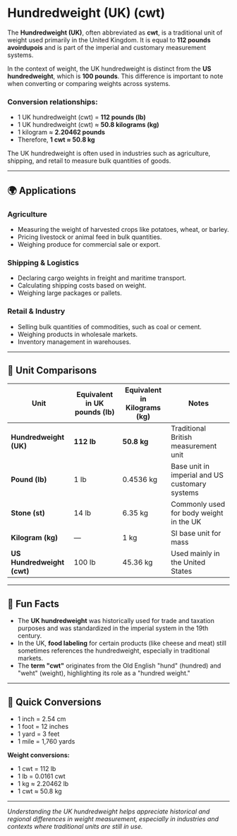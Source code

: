 # Hundredweight (UK) (cwt)

The **Hundredweight (UK)**, often abbreviated as **cwt**, is a traditional unit of weight used primarily in the United Kingdom. It is equal to **112 pounds avoirdupois** and is part of the imperial and customary measurement systems. 

In the context of weight, the UK hundredweight is distinct from the **US hundredweight**, which is **100 pounds**. This difference is important to note when converting or comparing weights across systems.

### Conversion relationships:
- 1 UK hundredweight (cwt) = **112 pounds (lb)**
- 1 UK hundredweight (cwt) ≈ **50.8 kilograms (kg)**
- 1 kilogram ≈ **2.20462 pounds**
- Therefore, **1 cwt ≈ 50.8 kg**

The UK hundredweight is often used in industries such as agriculture, shipping, and retail to measure bulk quantities of goods.

---

## 🌍 Applications

### Agriculture
- Measuring the weight of harvested crops like potatoes, wheat, or barley.
- Pricing livestock or animal feed in bulk quantities.
- Weighing produce for commercial sale or export.

### Shipping & Logistics
- Declaring cargo weights in freight and maritime transport.
- Calculating shipping costs based on weight.
- Weighing large packages or pallets.

### Retail & Industry
- Selling bulk quantities of commodities, such as coal or cement.
- Weighing products in wholesale markets.
- Inventory management in warehouses.

---

## 📏 Unit Comparisons

| Unit                         | Equivalent in UK pounds (lb) | Equivalent in Kilograms (kg) | Notes                                              |
|------------------------------|------------------------------|------------------------------|----------------------------------------------------|
| **Hundredweight (UK)**       | **112 lb**                   | **50.8 kg**                  | Traditional British measurement unit             |
| **Pound (lb)**               | 1 lb                         | 0.4536 kg                    | Base unit in imperial and US customary systems   |
| **Stone (st)**               | 14 lb                        | 6.35 kg                     | Commonly used for body weight in the UK         |
| **Kilogram (kg)**            | —                            | 1 kg                        | SI base unit for mass                           |
| **US Hundredweight (cwt)**   | 100 lb                       | 45.36 kg                    | Used mainly in the United States                |

---

## 🌟 Fun Facts
- The **UK hundredweight** was historically used for trade and taxation purposes and was standardized in the imperial system in the 19th century.
- In the UK, **food labeling** for certain products (like cheese and meat) still sometimes references the hundredweight, especially in traditional markets.
- The **term "cwt"** originates from the Old English "hund" (hundred) and "weht" (weight), highlighting its role as a "hundred weight."

---

## 🔄 Quick Conversions

- 1 inch = 2.54 cm
- 1 foot = 12 inches
- 1 yard = 3 feet
- 1 mile = 1,760 yards

**Weight conversions:**
- 1 cwt = 112 lb
- 1 lb = 0.0161 cwt
- 1 kg ≈ 2.20462 lb
- 1 cwt ≈ 50.8 kg

---

*Understanding the UK hundredweight helps appreciate historical and regional differences in weight measurement, especially in industries and contexts where traditional units are still in use.*
